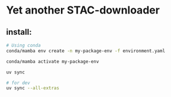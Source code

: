 # Yet another STAC-downloader

## install:
```bash
# Using conda
conda/mamba env create -n my-package-env -f environment.yaml

conda/mamba activate my-package-env

uv sync

# for dev
uv sync --all-extras
```
